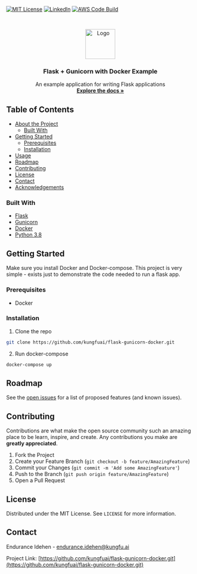 <!-- PROJECT SHIELDS -->
<!--
*** I'm using markdown "reference style" links for readability.
*** Reference links are enclosed in brackets [ ] instead of parentheses ( ).
*** See the bottom of this document for the declaration of the reference variables
*** for contributors-url, forks-url, etc. This is an optional, concise syntax you may use.
*** https://www.markdownguide.org/basic-syntax/#reference-style-links
-->
[![MIT License][license-shield]][license-url]
[![LinkedIn][linkedin-shield]][linkedin-url]
[![AWS Code Build][codebuild-shield]][codebuild-url]



<!-- PROJECT LOGO -->
<br />
<p align="center">
  <a href="https://www.linkedin.com/company/kungfuai/">
    <img src="https://media-exp1.licdn.com/dms/image/C4E0BAQEgWgybqu6dDg/company-logo_200_200/0?e=1611187200&v=beta&t=svIQxQQYJJWDvApMPTxnS3w5v_XXMHQFAvtSxzWpy6E" alt="Logo" width="80" height="80">
  </a>

  <h3 align="center">Flask + Gunicorn with Docker Example</h3>

  <p align="center">
    An example application for writing Flask applications
    <br />
    <a href="https://kungfuai.atlassian.net/wiki/spaces/AR/pages/829325363/Reference+Scalable+Web+Application+Architecture+in+AWS+with+ECS"><strong>Explore the docs »</strong></a>
  </p>
</p>



<!-- TABLE OF CONTENTS -->
## Table of Contents

* [About the Project](#about-the-project)
  * [Built With](#built-with)
* [Getting Started](#getting-started)
  * [Prerequisites](#prerequisites)
  * [Installation](#installation)
* [Usage](#usage)
* [Roadmap](#roadmap)
* [Contributing](#contributing)
* [License](#license)
* [Contact](#contact)
* [Acknowledgements](#acknowledgements)

### Built With
* [Flask](https://flask.palletsprojects.com/en/1.1.x/)
* [Gunicorn](https://gunicorn.org/)
* [Docker](https://www.docker.com/)
* [Python 3.8](https://www.python.org/)



<!-- GETTING STARTED -->
## Getting Started

Make sure you install Docker and Docker-compose. This project is very simple - exists just to demonstrate
the code needed to run a flask app.

### Prerequisites
* Docker

### Installation

1. Clone the repo
```sh
git clone https://github.com/kungfuai/flask-gunicorn-docker.git
```
2. Run docker-compose
```sh
docker-compose up
```

<!-- ROADMAP -->
## Roadmap

See the [open issues](https://github.com/kungfuai/flask-gunicorn-docker/issues) for a list of proposed features (and known issues).



<!-- CONTRIBUTING -->
## Contributing

Contributions are what make the open source community such an amazing place to be learn, inspire, and create. Any contributions you make are **greatly appreciated**.

1. Fork the Project
2. Create your Feature Branch (`git checkout -b feature/AmazingFeature`)
3. Commit your Changes (`git commit -m 'Add some AmazingFeature'`)
4. Push to the Branch (`git push origin feature/AmazingFeature`)
5. Open a Pull Request



<!-- LICENSE -->
## License

Distributed under the MIT License. See `LICENSE` for more information.



<!-- CONTACT -->
## Contact

Endurance Idehen - endurance.idehen@kungfu.ai

Project Link: [https://github.com/kungfuai/flask-gunicorn-docker.git](https://github.com/kungfuai/flask-gunicorn-docker.git)



<!-- MARKDOWN LINKS & IMAGES -->
<!-- https://www.markdownguide.org/basic-syntax/#reference-style-links -->
[contributors-shield]: https://img.shields.io/github/contributors/othneildrew/Best-README-Template.svg?style=flat-square
[contributors-url]: https://github.com/othneildrew/Best-README-Template/graphs/contributors
[forks-shield]: https://img.shields.io/github/forks/othneildrew/Best-README-Template.svg?style=flat-square
[forks-url]: https://github.com/othneildrew/Best-README-Template/network/members
[stars-shield]: https://img.shields.io/github/stars/othneildrew/Best-README-Template.svg?style=flat-square
[stars-url]: https://github.com/othneildrew/Best-README-Template/stargazers
[issues-shield]: https://img.shields.io/github/issues/othneildrew/Best-README-Template.svg?style=flat-square
[issues-url]: https://github.com/othneildrew/Best-README-Template/issues
[license-shield]: https://img.shields.io/github/license/othneildrew/Best-README-Template.svg?style=flat-square
[license-url]: https://github.com/othneildrew/Best-README-Template/blob/master/LICENSE.txt
[linkedin-shield]: https://img.shields.io/badge/-LinkedIn-black.svg?style=flat-square&logo=linkedin&colorB=555
[linkedin-url]: https://www.linkedin.com/company/kungfuai/
[codebuild-shield]: https://codebuild.us-east-2.amazonaws.com/badges?uuid=eyJlbmNyeXB0ZWREYXRhIjoiRFFON2l6NC9xTzRORFpHc1lJYS9GMjBBdE4wb3lNSGRNUnUrSFJYcnFEZGhrK0ZHZHdnRHY3V3RFWWNUcEFSWEtjSzNyNEdjWGdJQW9TYVhUZnR5bm1jPSIsIml2UGFyYW1ldGVyU3BlYyI6Ik5GZDhTQjRTREdkQmtKVkEiLCJtYXRlcmlhbFNldFNlcmlhbCI6MX0%3D&branch=master
[codebuild-url]: https://us-east-2.console.aws.amazon.com/codesuite/codebuild/478665595712/projects/flask-gunicorn-docker/history?region=us-east-2&builds-meta=%7B%22f%22%3A%7B%22text%22%3A%22%22%7D%2C%22s%22%3A%7B%7D%2C%22n%22%3A20%2C%22i%22%3A0%7D
[product-screenshot]: images/screenshot.png